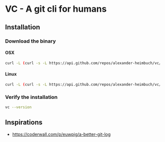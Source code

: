 # VC - A git cli for humans

## Installation

### Download the binary
#### OSX

```sh
curl -L (curl -s -L https://api.github.com/repos/alexander-heimbuch/vc/releases/latest | grep -o -E "https://(.*)vc(.*)vc-macos") --output /usr/local/bin/vc
```

#### Linux

```sh
curl -L (curl -s -L https://api.github.com/repos/alexander-heimbuch/vc/releases/latest | grep -o -E "https://(.*)vc(.*)vc-linux") --output /usr/local/bin/vc
```

### Verify the installation

```sh
vc --version
```

## Inspirations
- https://coderwall.com/p/euwpig/a-better-git-log
